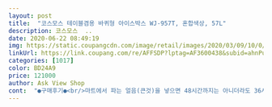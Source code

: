```yaml
---
layout: post 
title:  "코스모스 테이블겸용 바퀴형 아이스박스 WJ-957T, 혼합색상, 57L" 
description: 코스모스  ..
date: 2020-06-22 08:49:19 
img: https://static.coupangcdn.com/image/retail/images/2020/03/09/10/0/5355ebdd-46ac-4822-8750-8e0784245933.jpg 
linkUrl: https://link.coupang.com/re/AFFSDP?lptag=AF3600438&subid=ahnPublicAsk&pageKey=1328366821&itemId=2351987892&vendorItemId=4823934523&traceid=V0-113-e09b7cc88a6dac4c 
categories: [1017] 
color: BD24A9 
price: 121000 
author: Ask View Shop 
cont:  "●구매후기●<br/>마트에서 파는 얼음(큰것)을 넣으면 48시간까지는 아니더라도 36시간 정도는 전부 녹지 않고 조금 남아 있는 것을 확인 하였습니다.<br/>(포함되어 있는 아이스팩도 같이 넣어 줬을때 입니다.<br/>)<br/>물론, 음식이나 내용물을 얼마나 넣는냐가 중요하겠지만... <br/> 저의 경우는 24시간은 거의 꽉 채웠고, 12시간 정도는 1/3정도 채웠을때 입니다.<br/><br/>생각보다 커요 ㅋ바퀴있어 편할꺼 같아요<br/>쓰던 아이스박스가 안좋아서 새로 구입했는데 참<br/>얼려서 쓰는 아이스팩은 미포함입니다.<br/><br/>좋네요^^ 추쩐합니다^^<br/>캠핑시에 의자 및 테이블 대용으로 좋습니다.<br/><br/>테이블도 되서 좋네요.<br/> 테이블 받치는 다리?부분 뻑뻑 잘 안빠져요 ㅠ 도망갈일 없으니 괜츄합니다.<br/><br/>" 
---
```

